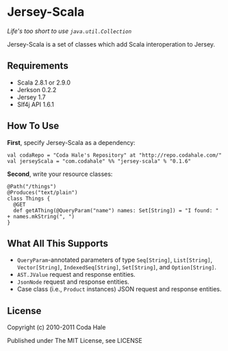 Jersey-Scala
============

*Life's too short to use `java.util.Collection`*

Jersey-Scala is a set of classes which add Scala interoperation to Jersey.


Requirements
------------

* Scala 2.8.1 or 2.9.0
* Jerkson 0.2.2
* Jersey 1.7
* Slf4j API 1.6.1


How To Use
----------

**First**, specify Jersey-Scala as a dependency:
    
    val codaRepo = "Coda Hale's Repository" at "http://repo.codahale.com/"
    val jerseyScala = "com.codahale" %% "jersey-scala" % "0.1.6"

**Second**, write your resource classes:
    
    @Path("/things")
    @Produces("text/plain")
    class Things {
      @GET
      def getAThing(@QueryParam("name") names: Set[String]) = "I found: " + names.mkString(", ")
    }
    


What All This Supports
----------------------

* `QueryParam`-annotated parameters of type `Seq[String]`, `List[String]`,
  `Vector[String]`, `IndexedSeq[String]`, `Set[String]`, and `Option[String]`.
* `AST.JValue` request and response entities.
* `JsonNode` request and response entities.
* Case class (i.e., `Product` instances) JSON request and response entities.


License
-------

Copyright (c) 2010-2011 Coda Hale

Published under The MIT License, see LICENSE
